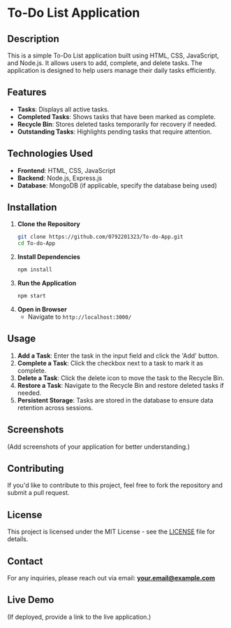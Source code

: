# To-Do List Application

## Description
This is a simple To-Do List application built using HTML, CSS, JavaScript, and Node.js. It allows users to add, complete, and delete tasks. The application is designed to help users manage their daily tasks efficiently.

## Features
- **Tasks**: Displays all active tasks.
- **Completed Tasks**: Shows tasks that have been marked as complete.
- **Recycle Bin**: Stores deleted tasks temporarily for recovery if needed.
- **Outstanding Tasks**: Highlights pending tasks that require attention.

## Technologies Used
- **Frontend**: HTML, CSS, JavaScript
- **Backend**: Node.js, Express.js
- **Database**: MongoDB (if applicable, specify the database being used)

## Installation
1. **Clone the Repository**
   ```sh
   git clone https://github.com/0792201323/To-do-App.git
   cd To-do-App
   ```
2. **Install Dependencies**
   ```sh
   npm install
   ```
3. **Run the Application**
   ```sh
   npm start
   ```
4. **Open in Browser**
   - Navigate to `http://localhost:3000/`

## Usage
1. **Add a Task**: Enter the task in the input field and click the 'Add' button.
2. **Complete a Task**: Click the checkbox next to a task to mark it as complete.
3. **Delete a Task**: Click the delete icon to move the task to the Recycle Bin.
4. **Restore a Task**: Navigate to the Recycle Bin and restore deleted tasks if needed.
5. **Persistent Storage**: Tasks are stored in the database to ensure data retention across sessions.

## Screenshots
(Add screenshots of your application for better understanding.)

## Contributing
If you'd like to contribute to this project, feel free to fork the repository and submit a pull request.

## License
This project is licensed under the MIT License - see the [LICENSE](LICENSE) file for details.

## Contact
For any inquiries, please reach out via email: **your.email@example.com**

## Live Demo
(If deployed, provide a link to the live application.)


